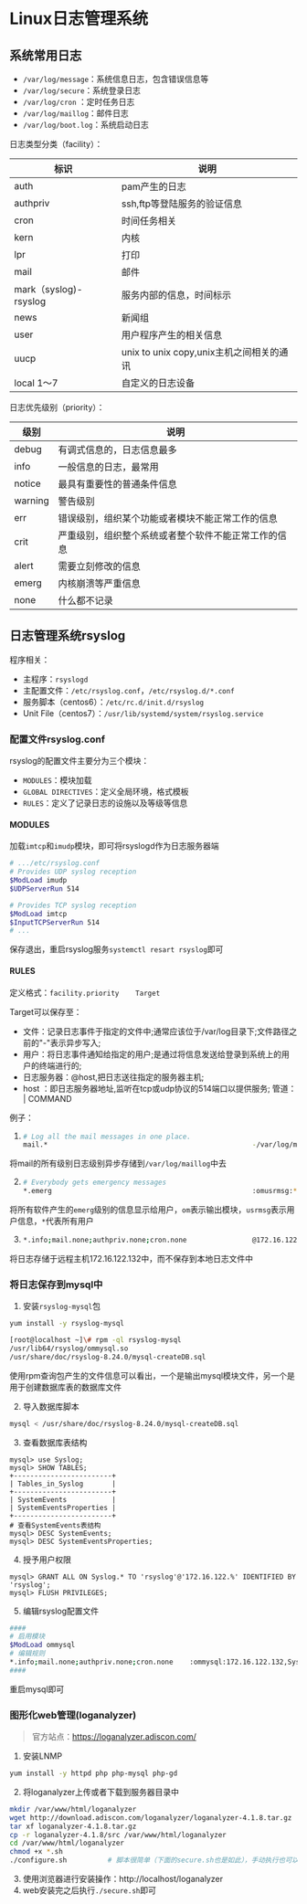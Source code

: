 # Linux日志管理系统

## 系统常用日志

* `/var/log/message`：系统信息日志，包含错误信息等
* `/var/log/secure`：系统登录日志
* `/var/log/cron` ：定时任务日志
* `/var/log/maillog`：邮件日志
* `/var/log/boot.log`：系统启动日志

日志类型分类（facility）：

| 标识                  | 说明                                     |
| --------------------- | ---------------------------------------- |
| auth                  | pam产生的日志                            |
| authpriv              | ssh,ftp等登陆服务的验证信息              |
| cron                  | 时间任务相关                             |
| kern                  | 内核                                     |
| lpr                   | 打印                                     |
| mail                  | 邮件                                     |
| mark（syslog)-rsyslog | 服务内部的信息，时间标示                 |
| news                  | 新闻组                                   |
| user                  | 用户程序产生的相关信息                   |
| uucp                  | unix to unix copy,unix主机之间相关的通讯 |
| local 1～7            | 自定义的日志设备                         |

日志优先级别（priority）：

| 级别    | 说明                                                 |
| ------- | ---------------------------------------------------- |
| debug   | 有调式信息的，日志信息最多                           |
| info    | 一般信息的日志，最常用                               |
| notice  | 最具有重要性的普通条件信息                           |
| warning | 警告级别                                             |
| err     | 错误级别，组织某个功能或者模块不能正常工作的信息     |
| crit    | 严重级别，组织整个系统或者整个软件不能正常工作的信息 |
| alert   | 需要立刻修改的信息                                   |
| emerg   | 内核崩溃等严重信息                                   |
| none    | 什么都不记录                                         |

## 日志管理系统rsyslog

程序相关：

* 主程序：`rsyslogd`
*  主配置文件：`/etc/rsyslog.conf`，`/etc/rsyslog.d/*.conf`
*  服务脚本（centos6）：`/etc/rc.d/init.d/rsyslog`
*  Unit File（centos7）：`/usr/lib/systemd/system/rsyslog.service`

### 配置文件rsyslog.conf

rsyslog的配置文件主要分为三个模块：

* `MODULES`：模块加载
* `GLOBAL DIRECTIVES`：定义全局环境，格式模板
* `RULES`：定义了记录日志的设施以及等级等信息

#### MODULES

加载`imtcp`和`imudp`模块，即可将rsyslogd作为日志服务器端

```bash
# .../etc/rsyslog.conf
# Provides UDP syslog reception
$ModLoad imudp
$UDPServerRun 514

# Provides TCP syslog reception
$ModLoad imtcp
$InputTCPServerRun 514
# ...
```

保存退出，重启rsyslog服务`systemctl resart rsyslog`即可

#### RULES

定义格式：`facility.priority    Target`

Target可以保存至：

- 文件：记录日志事件于指定的文件中;通常应该位于/var/log目录下;文件路径之前的"-"表示异步写入;
- 用户：将日志事件通知给指定的用户;是通过将信息发送给登录到系统上的用户的终端进行的;
- 日志服务器：@host,把日志送往指定的服务器主机;
- host ：即日志服务器地址,监听在tcp或udp协议的514端口以提供服务; 管道： | COMMAND

例子：

1. ```bash
   # Log all the mail messages in one place.
   mail.*                                                  -/var/log/maillog
   ```

将mail的所有级别日志级别异步存储到`/var/log/maillog`中去

2. ```bash
   # Everybody gets emergency messages
   *.emerg                                                 :omusrmsg:*
   ```

将所有软件产生的`emerg`级别的信息显示给用户，`om`表示输出模块，`usrmsg`表示用户信息，`*`代表所有用户

3. ```bash
   *.info;mail.none;authpriv.none;cron.none                @172.16.122.132
   ```

将日志存储于远程主机172.16.122.132中，而不保存到本地日志文件中

### 将日志保存到mysql中

1. 安装`rsyslog-mysql`包

```bash
yum install -y rsyslog-mysql
```

```bash
[root@localhost ~]\# rpm -ql rsyslog-mysql
/usr/lib64/rsyslog/ommysql.so
/usr/share/doc/rsyslog-8.24.0/mysql-createDB.sql
```

使用rpm查询包产生的文件信息可以看出，一个是输出mysql模块文件，另一个是用于创建数据库表的数据库文件

2. 导入数据库脚本

```bash
mysql < /usr/share/doc/rsyslog-8.24.0/mysql-createDB.sql
```

3. 查看数据库表结构

```mysql
mysql> use Syslog;
mysql> SHOW TABLES;
+------------------------+
| Tables_in_Syslog       |
+------------------------+
| SystemEvents           |
| SystemEventsProperties |
+------------------------+
# 查看SystemEvents表结构
mysql> DESC SystemEvents;
mysql> DESC SystemEventsProperties;
```

4. 授予用户权限

```mysql
mysql> GRANT ALL ON Syslog.* TO 'rsyslog'@'172.16.122.%' IDENTIFIED BY 'rsyslog';
mysql> FLUSH PRIVILEGES;
```

5. 编辑rsyslog配置文件

```bash
####
# 启用模块
$ModLoad ommysql
# 编辑规则
*.info;mail.none;authpriv.none;cron.none	:ommysql:172.16.122.132,Syslog,rsyslog,rsyslog		# 从左往右代表的是所使用的模块，主机地址，数据库名，用户名，密码
####
```

重启mysql即可

### 图形化web管理(loganalyzer)

>官方站点：https://loganalyzer.adiscon.com/

1. 安装LNMP

```bash
yum install -y httpd php php-mysql php-gd
```

2. 将loganalyzer上传或者下载到服务器目录中

```bash
mkdir /var/www/html/loganalyzer
wget http://download.adiscon.com/loganalyzer/loganalyzer-4.1.8.tar.gz
tar xf loganalyzer-4.1.8.tar.gz
cp -r loganalyzer-4.1.8/src /var/www/html/loganalyzer
cd /var/www/html/loganalyzer
chmod +x *.sh
./configure.sh			# 脚本很简单（下面的secure.sh也是如此），手动执行也可以
```

3. 使用浏览器进行安装操作：http://localhost/loganalyzer
4. web安装完之后执行`./secure.sh`即可